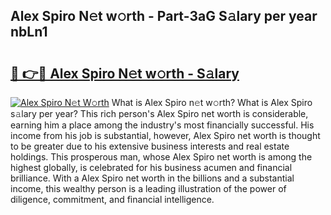 ## Alex Spiro N𝚎t w𝚘rth - Part-3aG S𝚊lary per year nbLn1

# <h2><a href="http://gc2wa9.nevu.top/?p=Alex+Spiro">🔗 👉🔴 Alex Spiro N𝚎t w𝚘rth - S𝚊lary</a></h2>

[![Alex Spiro N𝚎t W𝚘rth](https://i.imgur.com/Oavwk0R.jpeg)](http://gc2wa9.nevu.top/?p=Alex+Spiro)
What is Alex Spiro n𝚎t w𝚘rth? What is Alex Spiro s𝚊lary per year?
This rich person's Alex Spiro net worth is considerable, earning him a place among the industry's most financially successful. His income from his job is substantial, however, Alex Spiro net worth is thought to be greater due to his extensive business interests and real estate holdings. This prosperous man, whose Alex Spiro net worth is among the highest globally, is celebrated for his business acumen and financial brilliance. With a Alex Spiro net worth in the billions and a substantial income, this wealthy person is a leading illustration of the power of diligence, commitment, and financial intelligence.
